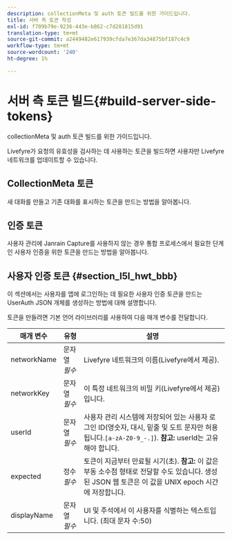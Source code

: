 ```yaml
---
description: collectionMeta 및 auth 토큰 빌드를 위한 가이드입니다.
title: 서버 측 토큰 작성
exl-id: f709b79e-9236-443e-b862-c7d281815d91
translation-type: tm+mt
source-git-commit: a2449482e617939cfda7e367da34875bf187c4c9
workflow-type: tm+mt
source-wordcount: '240'
ht-degree: 1%

---
```


# 서버 측 토큰 빌드{#build-server-side-tokens}

collectionMeta 및 auth 토큰 빌드를 위한 가이드입니다.

Livefyre가 요청의 유효성을 검사하는 데 사용하는 토큰을 빌드하면 사용자만 Livefyre 네트워크를 업데이트할 수 있습니다.

## CollectionMeta 토큰

새 대화를 만들고 기존 대화를 표시하는 토큰을 만드는 방법을 알아봅니다.

## 인증 토큰

사용자 관리에 Janrain Capture를 사용하지 않는 경우 통합 프로세스에서 필요한 단계인 사용자 인증을 위한 토큰을 만드는 방법을 알아봅니다.

## 사용자 인증 토큰 {#section_l5l_hwt_bbb}

이 섹션에서는 사용자를 앱에 로그인하는 데 필요한 사용자 인증 토큰을 만드는 UserAuth JSON 개체를 생성하는 방법에 대해 설명합니다.

토큰을 만들려면 기본 언어 라이브러리를 사용하여 다음 매개 변수를 전달합니다.

| 매개 변수 | 유형 | 설명 |
|---|---|---|
| networkName | 문자열 *필수* | Livefyre 네트워크의 이름(Livefyre에서 제공). |
| networkKey | 문자열 *필수* | 이 특정 네트워크의 비밀 키(Livefyre에서 제공)입니다. |
| userId | 문자열 *필수* | 사용자 관리 시스템에 저장되어 있는 사용자 로그인 ID(영숫자, 대시, 밑줄 및 도트 문자만 허용됩니다.`[a-zA-Z0-9_-.]`). **참고:** userId는 고유해야 합니다. |
| expected | 정수 *필수* | 토큰이 지금부터 만료될 시기(초). **참고:** 이 값은 부동 소수점 형태로 전달할 수도 있습니다. 생성된 JSON 웹 토큰은 이 값을 UNIX epoch 시간에 저장합니다. |
| displayName | 문자열 *필수* | UI 및 주석에서 이 사용자를 식별하는 텍스트입니다. (최대 문자 수:50) |
